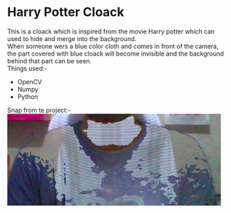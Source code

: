 # Harry Potter Cloack
This is a cloack which is inspired from the movie Harry potter which can used to hide and merge into the background.<br>
When someone wers a blue color cloth and comes in front of the camera, the part covered with blue cloack will become invisible and the background behind that part can be seen.<br>
Things used:-
* OpenCV
* Numpy
* Python

Snap from te project:-<br>
![Output](output.png)